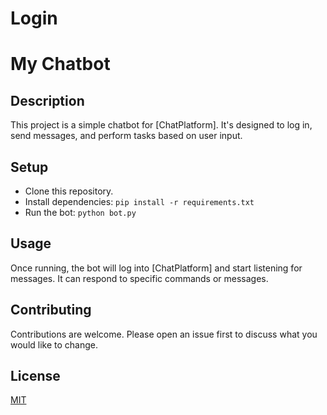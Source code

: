# Login
# My Chatbot

## Description
This project is a simple chatbot for [ChatPlatform]. It's designed to log in, send messages, and perform tasks based on user input.

## Setup
- Clone this repository.
- Install dependencies: `pip install -r requirements.txt`
- Run the bot: `python bot.py`

## Usage
Once running, the bot will log into [ChatPlatform] and start listening for messages. It can respond to specific commands or messages.

## Contributing
Contributions are welcome. Please open an issue first to discuss what you would like to change.

## License
[MIT](https://choosealicense.com/licenses/mit/)
